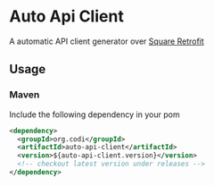 # Auto Api Client

A automatic API client generator over [Square Retrofit](https://square.github.io/retrofit/)

## Usage

### Maven

Include the following dependency in your pom

```xml
<dependency>
  <groupId>org.codi</groupId>
  <artifactId>auto-api-client</artifactId>
  <version>${auto-api-client.version}</version>
  <!-- checkout latest version under releases -->
</dependency>
```
